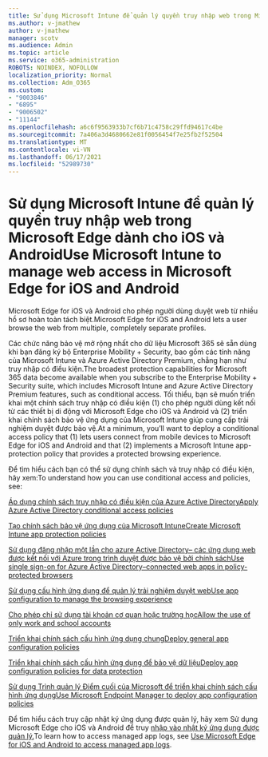 ```yaml
---
title: Sử dụng Microsoft Intune để quản lý quyền truy nhập web trong Microsoft Edge dành cho iOS và Android
ms.author: v-jmathew
author: v-jmathew
manager: scotv
ms.audience: Admin
ms.topic: article
ms.service: o365-administration
ROBOTS: NOINDEX, NOFOLLOW
localization_priority: Normal
ms.collection: Adm_O365
ms.custom:
- "9003846"
- "6895"
- "9006502"
- "11144"
ms.openlocfilehash: a6c6f9563933b7cf6b71c4758c29ffd94617c4be
ms.sourcegitcommit: 7a406a3d4680662e81f0056454f7e25fb2f52504
ms.translationtype: MT
ms.contentlocale: vi-VN
ms.lasthandoff: 06/17/2021
ms.locfileid: "52989730"
---
```

# <a name="use-microsoft-intune-to-manage-web-access-in-microsoft-edge-for-ios-and-android"></a><span data-ttu-id="b6877-102">Sử dụng Microsoft Intune để quản lý quyền truy nhập web trong Microsoft Edge dành cho iOS và Android</span><span class="sxs-lookup"><span data-stu-id="b6877-102">Use Microsoft Intune to manage web access in Microsoft Edge for iOS and Android</span></span>

<span data-ttu-id="b6877-103">Microsoft Edge for iOS và Android cho phép người dùng duyệt web từ nhiều hồ sơ hoàn toàn tách biệt.</span><span class="sxs-lookup"><span data-stu-id="b6877-103">Microsoft Edge for iOS and Android lets a user browse the web from multiple, completely separate profiles.</span></span>

<span data-ttu-id="b6877-104">Các chức năng bảo vệ mở rộng nhất cho dữ liệu Microsoft 365 sẽ sẵn dùng khi bạn đăng ký bộ Enterprise Mobility + Security, bao gồm các tính năng của Microsoft Intune và Azure Active Directory Premium, chẳng hạn như truy nhập có điều kiện.</span><span class="sxs-lookup"><span data-stu-id="b6877-104">The broadest protection capabilities for Microsoft 365 data become available when you subscribe to the Enterprise Mobility + Security suite, which includes Microsoft Intune and Azure Active Directory Premium features, such as conditional access.</span></span> <span data-ttu-id="b6877-105">Tối thiểu, bạn sẽ muốn triển khai một chính sách truy nhập có điều kiện (1) cho phép người dùng kết nối từ các thiết bị di động với Microsoft Edge cho iOS và Android và (2) triển khai chính sách bảo vệ ứng dụng của Microsoft Intune giúp cung cấp trải nghiệm duyệt được bảo vệ.</span><span class="sxs-lookup"><span data-stu-id="b6877-105">At a minimum, you’ll want to deploy a conditional access policy that (1) lets users connect from mobile devices to Microsoft Edge for iOS and Android and that (2) implements a Microsoft Intune app-protection policy that provides a protected browsing experience.</span></span>

<span data-ttu-id="b6877-106">Để tìm hiểu cách bạn có thể sử dụng chính sách và truy nhập có điều kiện, hãy xem:</span><span class="sxs-lookup"><span data-stu-id="b6877-106">To understand how you can use conditional access and policies, see:</span></span>

[<span data-ttu-id="b6877-107">Áp dụng chính sách truy nhập có điều kiện của Azure Active Directory</span><span class="sxs-lookup"><span data-stu-id="b6877-107">Apply Azure Active Directory conditional access policies</span></span>](https://go.microsoft.com/fwlink/?linkid=2132481)

[<span data-ttu-id="b6877-108">Tạo chính sách bảo vệ ứng dụng của Microsoft Intune</span><span class="sxs-lookup"><span data-stu-id="b6877-108">Create Microsoft Intune app protection policies</span></span>](https://go.microsoft.com/fwlink/?linkid=2132651)

[<span data-ttu-id="b6877-109">Sử dụng đăng nhập một lần cho azure Active Directory– các ứng dụng web được kết nối với Azure trong trình duyệt được bảo vệ bởi chính sách</span><span class="sxs-lookup"><span data-stu-id="b6877-109">Use single sign-on for Azure Active Directory–connected web apps in policy-protected browsers</span></span>](https://go.microsoft.com/fwlink/?linkid=2132482)

[<span data-ttu-id="b6877-110">Sử dụng cấu hình ứng dụng để quản lý trải nghiệm duyệt web</span><span class="sxs-lookup"><span data-stu-id="b6877-110">Use app configuration to manage the browsing experience</span></span>](https://go.microsoft.com/fwlink/?linkid=2132483)

[<span data-ttu-id="b6877-111">Cho phép chỉ sử dụng tài khoản cơ quan hoặc trường học</span><span class="sxs-lookup"><span data-stu-id="b6877-111">Allow the use of only work and school accounts</span></span>](https://go.microsoft.com/fwlink/?linkid=2132652)

[<span data-ttu-id="b6877-112">Triển khai chính sách cấu hình ứng dụng chung</span><span class="sxs-lookup"><span data-stu-id="b6877-112">Deploy general app configuration policies</span></span>](https://go.microsoft.com/fwlink/?linkid=2132653)

[<span data-ttu-id="b6877-113">Triển khai chính sách cấu hình ứng dụng để bảo vệ dữ liệu</span><span class="sxs-lookup"><span data-stu-id="b6877-113">Deploy app configuration policies for data protection</span></span>](https://go.microsoft.com/fwlink/?linkid=2132654)

[<span data-ttu-id="b6877-114">Sử dụng Trình quản lý Điểm cuối của Microsoft để triển khai chính sách cấu hình ứng dụng</span><span class="sxs-lookup"><span data-stu-id="b6877-114">Use Microsoft Endpoint Manager to deploy app configuration policies</span></span>](https://go.microsoft.com/fwlink/?linkid=2132707)

<span data-ttu-id="b6877-115">Để tìm hiểu cách truy cập nhật ký ứng dụng được quản lý, hãy xem Sử dụng Microsoft Edge cho iOS và Android để truy [nhập vào nhật ký ứng dụng được quản lý.](https://go.microsoft.com/fwlink/?linkid=2132578)</span><span class="sxs-lookup"><span data-stu-id="b6877-115">To learn how to access managed app logs, see [Use Microsoft Edge for iOS and Android to access managed app logs](https://go.microsoft.com/fwlink/?linkid=2132578).</span></span>
